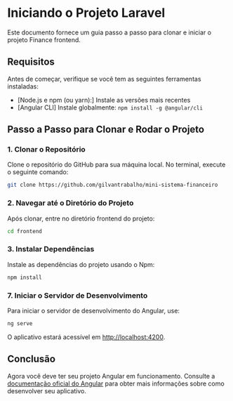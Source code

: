 
# Iniciando o Projeto Laravel

Este documento fornece um guia passo a passo para clonar e iniciar o projeto Finance frontend.

## Requisitos

Antes de começar, verifique se você tem as seguintes ferramentas instaladas:

- [Node.js e npm (ou yarn):] Instale as versões mais recentes
- [Angular CLI] Instale globalmente: `npm install -g @angular/cli`

## Passo a Passo para Clonar e Rodar o Projeto

### 1. Clonar o Repositório

Clone o repositório do GitHub para sua máquina local. No terminal, execute o seguinte comando:

```bash
git clone https://github.com/gilvantrabalho/mini-sistema-financeiro
```

### 2. Navegar até o Diretório do Projeto

Após clonar, entre no diretório frontend do projeto:

```bash
cd frontend
```

### 3. Instalar Dependências

Instale as dependências do projeto usando o Npm:

```bash
npm install
```

### 7. Iniciar o Servidor de Desenvolvimento

Para iniciar o servidor de desenvolvimento do Angular, use:

```bash
ng serve
```

O aplicativo estará acessível em [http://localhost:4200](http://localhost:4200).

## Conclusão

Agora você deve ter seu projeto Angular em funcionamento. Consulte a [documentação oficial do Angular](https://angular.dev/overview) para obter mais informações sobre como desenvolver seu aplicativo.
